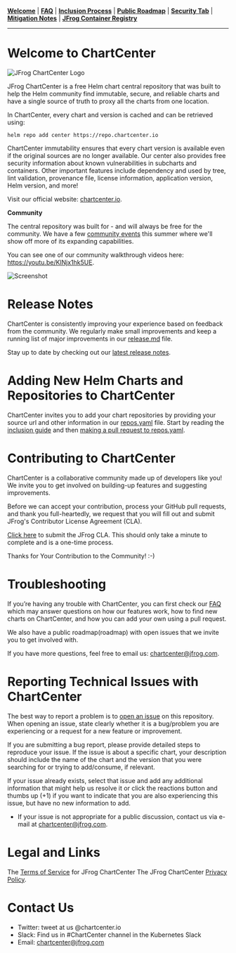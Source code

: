 [__Welcome__](README.md) | [__FAQ__](faq.md) | [__Inclusion Process__](inclusion.md) | [__Public Roadmap__](roadmap.md) | [__Security Tab__](security.md) | [__Mitigation Notes__](securitymitigationspec.md) | [__JFrog Container Registry__](jfrog-cr.md)

------

# Welcome to ChartCenter
![JFrog ChartCenter Logo](https://github.com/jfrog/chartcenter/blob/master/docs/ChartCenterlogo.png?raw=true)

JFrog ChartCenter is a free Helm chart central repository that was built to help the Helm community find immutable, secure, and reliable charts and have a single source of truth to proxy all the charts from one location. 

In ChartCenter, every chart and version is cached and can be retrieved using:

`helm repo add center https://repo.chartcenter.io` 

ChartCenter immutability ensures that every chart version is available even if the original sources are no longer available. Our center also provides free security information about known vulnerabilities in subcharts and containers. Other important features include dependency and used by tree, lint validation, provenance file, license information, application version, Helm version, and more!

Visit our official website: [chartcenter.io](https://chartcenter.io).

**Community** 

The central repository was built for - and will always be free for the community. We have a few [community events](https://github.com/jfrog/chartcenter/blob/master/docs/community.md) this summer where we'll show off more of its expanding capabilities. 

You can see one of our community walkthrough videos here: https://youtu.be/KlNjx1hk5UE.


![Screenshot](https://github.com/jfrog/chartcenter/blob/master/docs/charts.jpg?raw=true)

# Release Notes

ChartCenter is consistently improving your experience based on feedback from the community. We regularly make small improvements and keep a running list of major improvements in our [release.md](https://github.com/jfrog/chartcenter/blob/master/releases.md) file. 

Stay up to date by checking out our [latest release notes](https://github.com/jfrog/chartcenter/blob/master/releases.md).

# Adding New Helm Charts and Repositories to ChartCenter

ChartCenter invites you to add your chart repositories by providing your source url and other information in our [repos.yaml](https://github.com/jfrog/chartcenter/blob/master/repos.yaml) file. Start by reading the [inclusion guide](https://github.com/jfrog/chartcenter/blob/master/docs/inclusion.md) and then [making a pull request to repos.yaml](#).

# Contributing to ChartCenter

ChartCenter is a collaborative community made up of developers like you! We invite you to get involved on building-up features and suggesting improvements.

Before we can accept your contribution, process your GitHub pull requests, and thank you full-heartedly, we request that you will fill out and submit JFrog's Contributor License Agreement (CLA).

[Click here](https://secure.echosign.com/public/hostedForm?formid=5IYKLZ2RXB543N) to submit the JFrog CLA. This should only take a minute to complete and is a one-time process.

Thanks for Your Contribution to the Community! :-)

# Troubleshooting

If you’re having any trouble with ChartCenter, you can first check our [FAQ](faq.md) which may answer questions on how our features work, how to find new charts on ChartCenter, and how you can add your own using a pull request. 

We also have a public roadmap(roadmap) with open issues that we invite you to get involved with.

If you have more questions, feel free to email us: chartcenter@jfrog.com.

# Reporting Technical Issues with ChartCenter

The best way to report a problem is to [open an issue](https://github.com/jfrog/chartcenter/issues/new/choose) on this repository. When opening an issue, state clearly whether it is a bug/problem you are experiencing or a request for a new feature or improvement.

If you are submitting a bug report, please provide detailed steps to reproduce your issue. If the issue is about a specific chart, your description should include the name of the chart and the version that you were searching for or trying to add/consume, if relevant.

If your issue already exists, select that issue and add any additional information that might help us resolve it or click the reactions button and thumbs up (+1) if you want to indicate that you are also experiencing this issue, but have no new information to add.

* If your issue is not appropriate for a public discussion, contact us via e-mail at chartcenter@jfrog.com.

# Legal and Links

The [Terms of Service](https://chartcenter.io/terms) for JFrog ChartCenter
The JFrog ChartCenter [Privacy Policy](https://chartcenter.io/privacypolicy).

# Contact Us

* Twitter: tweet at us @chartcenter.io
* Slack: Find us in #ChartCenter channel in the Kubernetes Slack
* Email: chartcenter@jfrog.com



